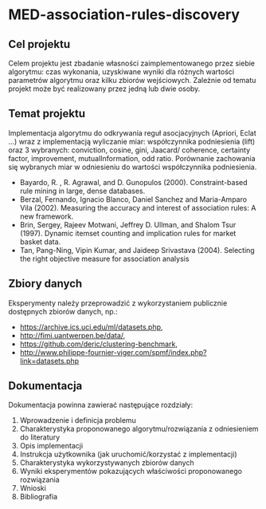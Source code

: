 # MED-association-rules-discovery

## Cel projektu

Celem projektu jest zbadanie własności zaimplementowanego przez siebie algorytmu: czas
wykonania, uzyskiwane wyniki dla różnych wartości parametrów algorytmu oraz kilku zbiorów
wejściowych. Zależnie od tematu projekt może być realizowany przez jedną lub dwie osoby.

## Temat projektu

Implementacja algorytmu do odkrywania reguł asocjacyjnych (Apriori, Eclat …) wraz
z implementacją wyliczanie miar: współczynnika podniesienia (lift) oraz 3 wybranych:
conviction, cosine, gini, Jaacard/ coherence, certainty factor, improvement,
mutualInformation, odd ratio. Porównanie zachowania się wybranych miar w odniesieniu
do wartości współczynnika podniesienia.

- Bayardo, R. , R. Agrawal, and D. Gunopulos (2000). Constraint-based rule mining in large,
  dense databases.
- Berzal, Fernando, Ignacio Blanco, Daniel Sanchez and Maria-Amparo Vila (2002).
  Measuring the accuracy and interest of association rules: A new framework.
- Brin, Sergey, Rajeev Motwani, Jeffrey D. Ullman, and Shalom Tsur (1997). Dynamic
  itemset counting and implication rules for market basket data.
- Tan, Pang-Ning, Vipin Kumar, and Jaideep Srivastava (2004). Selecting the right objective
  measure for association analysis

## Zbiory danych

Eksperymenty należy przeprowadzić z wykorzystaniem publicznie dostępnych zbiorów danych, np.:

- https://archive.ics.uci.edu/ml/datasets.php,
- http://fimi.uantwerpen.be/data/,
- https://github.com/deric/clustering-benchmark,
- http://www.philippe-fournier-viger.com/spmf/index.php?link=datasets.php

## Dokumentacja

Dokumentacja powinna zawierać następujące rozdziały:

1. Wprowadzenie i definicja problemu
2. Charakterystyka proponowanego algorytmu/rozwiązania z odniesieniem do literatury
3. Opis implementacji
4. Instrukcja użytkownika (jak uruchomić/korzystać z implementacji)
5. Charakterystyka wykorzystywanych zbiorów danych
6. Wyniki eksperymentów pokazujących właściwości proponowanego rozwiązania
7. Wnioski
8. Bibliografia
